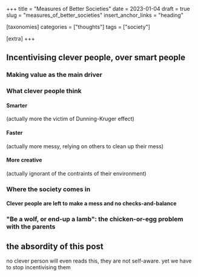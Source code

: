 +++
title = "Measures of Better Societies"
date = 2023-01-04
draft = true
slug = "measures_of_better_societies"
insert_anchor_links = "heading"

[taxonomies]
categories = ["thoughts"]
tags = ["society"]

[extra]
+++

## Incentivising clever people, over smart people

### Making value as the main driver

### What clever people think

#### Smarter
(actually more the victim of Dunning-Kruger effect)

#### Faster
(actually more messy, relying on others to clean up their mess)

#### More creative
(actually ignorant of the contraints of their environment)

### Where the society comes in

#### Clever people are left to make a mess and no checks-and-balance

### "Be a wolf, or end-up a lamb": the chicken-or-egg problem with the parents 

## the absordity of this post

no clever person will even reads this, they are not self-aware.
yet we have to stop incentivising them
